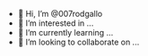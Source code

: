 - 👋 Hi, I’m @007rodgallo
- 👀 I’m interested in ...
- 🌱 I’m currently learning ...
- 💞️ I’m looking to collaborate on ...
<!---
007rodgallo/007rodgallo is a ✨ special ✨ repository because its `README.md` (this file) appears on your GitHub profile.
You can click the Preview link to take a look at your changes.
--->
